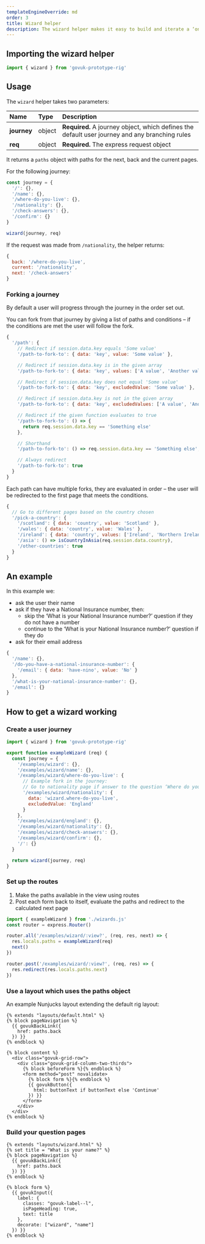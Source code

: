 ```yaml
---
templateEngineOverride: md
order: 3
title: Wizard helper
description: The wizard helper makes it easy to build and iterate a ‘one thing per page’ user journey.
---
```


## Importing the wizard helper

```js
import { wizard } from 'govuk-prototype-rig'
```

## Usage

The `wizard` helper takes two parameters:

| Name | Type | Description |
| :--- | :--- | :---------- |
| **journey** | object | **Required.** A journey object, which defines the default user journey and any branching rules |
| **req** | object | **Required.** The express request object |

It returns a `paths` object with paths for the next, back and the current pages.

For the following journey:

```js
const journey = {
  '/': {},
  '/name': {},
  '/where-do-you-live': {},
  '/nationality': {},
  '/check-answers': {},
  '/confirm': {}
}

wizard(journey, req)
```

If the request was made from `/nationality`, the helper returns:

```js
{
  back: '/where-do-you-live',
  current: '/nationality',
  next: '/check-answers'
}
```

### Forking a journey

By default a user will progress through the journey in the order set out.

You can fork from that journey by giving a list of paths and conditions – if the conditions are met the user will follow the fork.

```js
{
  '/path': {
    // Redirect if session.data.key equals 'Some value'
    '/path-to-fork-to': { data: 'key', value: 'Some value' },

    // Redirect if session.data.key is in the given array
    '/path-to-fork-to': { data: 'key', values: ['A value', 'Another value'] },

    // Redirect if session.data.key does not equal 'Some value'
    '/path-to-fork-to': { data: 'key', excludedValue: 'Some value' },

    // Redirect if session.data.key is not in the given array
    '/path-to-fork-to': { data: 'key', excludedValues: ['A value', 'Another value'] },

    // Redirect if the given function evaluates to true
    '/path-to-fork-to': () => {
      return req.session.data.key == 'Something else'
    },

    // Shorthand
    '/path-to-fork-to': () => req.session.data.key == 'Something else',

    // Always redirect
    '/path-to-fork-to': true
  }
}
```

Each path can have multiple forks, they are evaluated in order – the user will be redirected to the first page that meets the conditions.

```js
{
  // Go to different pages based on the country chosen
  '/pick-a-country': {
    '/scotland': { data: 'country', value: 'Scotland' },
    '/wales': { data: 'country', value: 'Wales' },
    '/ireland': { data: 'country', values: ['Ireland', 'Northern Ireland'] },
    '/asia': () => isCountryInAsia(req.session.data.country),
    '/other-countries': true
  }
}
```

## An example

In this example we:

* ask the user their name
* ask if they have a National Insurance number, then:
  * skip the ‘What is your National Insurance number?’ question if they do not have a number
  * continue to the ‘What is your National Insurance number?’ question if they do
* ask for their email address

```js
{
  '/name': {},
  '/do-you-have-a-national-insurance-number': {
    '/email': { data: 'have-nino', value: 'No' }
  },
  '/what-is-your-national-insurance-number': {},
  '/email': {}
}
```

## How to get a wizard working

### Create a user journey

```js
import { wizard } from 'govuk-prototype-rig'

export function exampleWizard (req) {
  const journey = {
    '/examples/wizard': {},
    '/examples/wizard/name': {},
    '/examples/wizard/where-do-you-live': {
      // Example fork in the journey:
      // Go to nationality page if answer to the question ‘Where do you live?’ is not England
      '/examples/wizard/nationality': {
        data: 'wizard.where-do-you-live',
        excludedValue: 'England'
      }
    },
    '/examples/wizard/england': {},
    '/examples/wizard/nationality': {},
    '/examples/wizard/check-answers': {},
    '/examples/wizard/confirm': {},
    '/': {}
  }

  return wizard(journey, req)
}
```

### Set up the routes

1. Make the paths available in the view using routes
2. Post each form back to itself, evaluate the paths and redirect to the calculated next page

```js
import { exampleWizard } from './wizards.js'
const router = express.Router()

router.all('/examples/wizard/:view?', (req, res, next) => {
  res.locals.paths = exampleWizard(req)
  next()
})

router.post('/examples/wizard/:view?', (req, res) => {
  res.redirect(res.locals.paths.next)
})
```

### Use a layout which uses the paths object

An example Nunjucks layout extending the default rig layout:

```njk
{% extends "layouts/default.html" %}
{% block pageNavigation %}
  {{ govukBackLink({
    href: paths.back
  }) }}
{% endblock %}

{% block content %}
  <div class="govuk-grid-row">
    <div class="govuk-grid-column-two-thirds">
      {% block beforeForm %}{% endblock %}
      <form method="post" novalidate>
        {% block form %}{% endblock %}
        {{ govukButton({
          html: buttonText if buttonText else 'Continue'
        }) }}
      </form>
    </div>
  </div>
{% endblock %}
```

### Build your question pages

```njk
{% extends "layouts/wizard.html" %}
{% set title = "What is your name?" %}
{% block pageNavigation %}
  {{ govukBackLink({
    href: paths.back
  }) }}
{% endblock %}

{% block form %}
  {{ govukInput({
    label: {
      classes: "govuk-label--l",
      isPageHeading: true,
      text: title
    },
    decorate: ["wizard", "name"]
  }) }}
{% endblock %}
```
